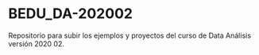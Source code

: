 # BEDU_DA-202002
Repositorio para subir los ejemplos y proyectos del curso de Data Análisis versión 2020 02.

